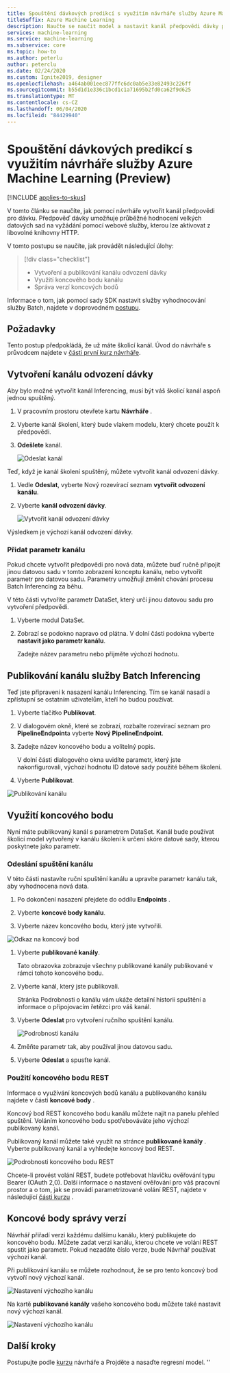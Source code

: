 ```yaml
---
title: Spouštění dávkových predikcí s využitím návrháře služby Azure Machine Learning (Preview)
titleSuffix: Azure Machine Learning
description: Naučte se naučit model a nastavit kanál předpovědi dávky pomocí návrháře. Nasaďte kanál jako parametrizovanou webovou službu, která se dá aktivovat z libovolné knihovny HTTP.
services: machine-learning
ms.service: machine-learning
ms.subservice: core
ms.topic: how-to
ms.author: peterlu
author: peterclu
ms.date: 02/24/2020
ms.custom: Ignite2019, designer
ms.openlocfilehash: a464ab001eec877ffc6dc0ab5e33e82493c226ff
ms.sourcegitcommit: b55d1d1e336c1bcd1c1a71695b2fd0ca62f9d625
ms.translationtype: MT
ms.contentlocale: cs-CZ
ms.lasthandoff: 06/04/2020
ms.locfileid: "84429940"
---
```

# <a name="run-batch-predictions-using-azure-machine-learning-designer-preview"></a>Spouštění dávkových predikcí s využitím návrháře služby Azure Machine Learning (Preview)
[!INCLUDE [applies-to-skus](../../includes/aml-applies-to-enterprise-sku.md)]

V tomto článku se naučíte, jak pomocí návrháře vytvořit kanál předpovědi pro dávku. Předpověď dávky umožňuje průběžné hodnocení velkých datových sad na vyžádání pomocí webové služby, kterou lze aktivovat z libovolné knihovny HTTP.

V tomto postupu se naučíte, jak provádět následující úlohy:

> [!div class="checklist"]
> * Vytvoření a publikování kanálu odvození dávky
> * Využití koncového bodu kanálu
> * Správa verzí koncových bodů

Informace o tom, jak pomocí sady SDK nastavit služby vyhodnocování služby Batch, najdete v doprovodném [postupu](how-to-run-batch-predictions.md).

## <a name="prerequisites"></a>Požadavky

Tento postup předpokládá, že už máte školicí kanál. Úvod do návrháře s průvodcem najdete v [části první kurz návrháře](tutorial-designer-automobile-price-train-score.md). 

## <a name="create-a-batch-inference-pipeline"></a>Vytvoření kanálu odvození dávky

Aby bylo možné vytvořit kanál Inferencing, musí být váš školicí kanál aspoň jednou spuštěný.

1. V pracovním prostoru otevřete kartu **Návrháře** .

1. Vyberte kanál školení, který bude vlakem modelu, který chcete použít k předpovědi.

1. **Odešlete** kanál.

    ![Odeslat kanál](./media/how-to-run-batch-predictions-designer/run-training-pipeline.png)

Teď, když je kanál školení spuštěný, můžete vytvořit kanál odvození dávky.

1. Vedle **Odeslat**, vyberte Nový rozevírací seznam **vytvořit odvození kanálu**.

1. Vyberte **kanál odvození dávky**.

    ![Vytvořit kanál odvození dávky](./media/how-to-run-batch-predictions-designer/create-batch-inference.png)
    
Výsledkem je výchozí kanál odvození dávky. 

### <a name="add-a-pipeline-parameter"></a>Přidat parametr kanálu

Pokud chcete vytvořit předpovědi pro nová data, můžete buď ručně připojit jinou datovou sadu v tomto zobrazení konceptu kanálu, nebo vytvořit parametr pro datovou sadu. Parametry umožňují změnit chování procesu Batch Inferencing za běhu.

V této části vytvoříte parametr DataSet, který určí jinou datovou sadu pro vytvoření předpovědi.

1. Vyberte modul DataSet.

1. Zobrazí se podokno napravo od plátna. V dolní části podokna vyberte **nastavit jako parametr kanálu**.
   
    Zadejte název parametru nebo přijměte výchozí hodnotu.

## <a name="publish-your-batch-inferencing-pipeline"></a>Publikování kanálu služby Batch Inferencing

Teď jste připraveni k nasazení kanálu Inferencing. Tím se kanál nasadí a zpřístupní se ostatním uživatelům, kteří ho budou používat.

1. Vyberte tlačítko **Publikovat**.

1. V dialogovém okně, které se zobrazí, rozbalte rozevírací seznam pro **PipelineEndpoint**a vyberte **Nový PipelineEndpoint**.

1. Zadejte název koncového bodu a volitelný popis.

    V dolní části dialogového okna uvidíte parametr, který jste nakonfigurovali, výchozí hodnotu ID datové sady použité během školení.

1. Vyberte **Publikovat**.

![Publikování kanálu](./media/how-to-run-batch-predictions-designer/publish-inference-pipeline.png)


## <a name="consume-an-endpoint"></a>Využití koncového bodu

Nyní máte publikovaný kanál s parametrem DataSet. Kanál bude používat školicí model vytvořený v kanálu školení k určení skóre datové sady, kterou poskytnete jako parametr.

### <a name="submit-a-pipeline-run"></a>Odeslání spuštění kanálu 

V této části nastavíte ruční spuštění kanálu a upravíte parametr kanálu tak, aby vyhodnocena nová data. 

1. Po dokončení nasazení přejdete do oddílu **Endpoints** .

1. Vyberte **koncové body kanálu**.

1. Vyberte název koncového bodu, který jste vytvořili.

![Odkaz na koncový bod](./media/how-to-run-batch-predictions-designer/manage-endpoints.png)

1. Vyberte **publikované kanály**.

    Tato obrazovka zobrazuje všechny publikované kanály publikované v rámci tohoto koncového bodu.

1. Vyberte kanál, který jste publikovali.

    Stránka Podrobnosti o kanálu vám ukáže detailní historii spuštění a informace o připojovacím řetězci pro váš kanál. 
    
1. Vyberte **Odeslat** pro vytvoření ručního spuštění kanálu.

    ![Podrobnosti kanálu](./media/how-to-run-batch-predictions-designer/submit-manual-run.png)
    
1. Změňte parametr tak, aby používal jinou datovou sadu.
    
1. Vyberte **Odeslat** a spusťte kanál.

### <a name="use-the-rest-endpoint"></a>Použití koncového bodu REST

Informace o využívání koncových bodů kanálu a publikovaného kanálu najdete v části **koncové body** .

Koncový bod REST koncového bodu kanálu můžete najít na panelu přehled spuštění. Voláním koncového bodu spotřebováváte jeho výchozí publikovaný kanál.

Publikovaný kanál můžete také využít na stránce **publikované kanály** . Vyberte publikovaný kanál a vyhledejte koncový bod REST. 

![Podrobnosti koncového bodu REST](./media/how-to-run-batch-predictions-designer/rest-endpoint-details.png)

Chcete-li provést volání REST, budete potřebovat hlavičku ověřování typu Bearer (OAuth 2,0). Další informace o nastavení ověřování pro váš pracovní prostor a o tom, jak se provádí parametrizované volání REST, najdete v následující [části kurzu](tutorial-pipeline-batch-scoring-classification.md#publish-and-run-from-a-rest-endpoint) .

## <a name="versioning-endpoints"></a>Koncové body správy verzí

Návrhář přiřadí verzi každému dalšímu kanálu, který publikujete do koncového bodu. Můžete zadat verzi kanálu, kterou chcete ve volání REST spustit jako parametr. Pokud nezadáte číslo verze, bude Návrhář používat výchozí kanál.

Při publikování kanálu se můžete rozhodnout, že se pro tento koncový bod vytvoří nový výchozí kanál.

![Nastavení výchozího kanálu](./media/how-to-run-batch-predictions-designer/set-default-pipeline.png)

Na kartě **publikované kanály** vašeho koncového bodu můžete také nastavit nový výchozí kanál.

![Nastavení výchozího kanálu](./media/how-to-run-batch-predictions-designer/set-new-default-pipeline.png)

## <a name="next-steps"></a>Další kroky

Postupujte podle [kurzu](tutorial-designer-automobile-price-train-score.md) návrháře a Projděte a nasaďte regresní model.
''